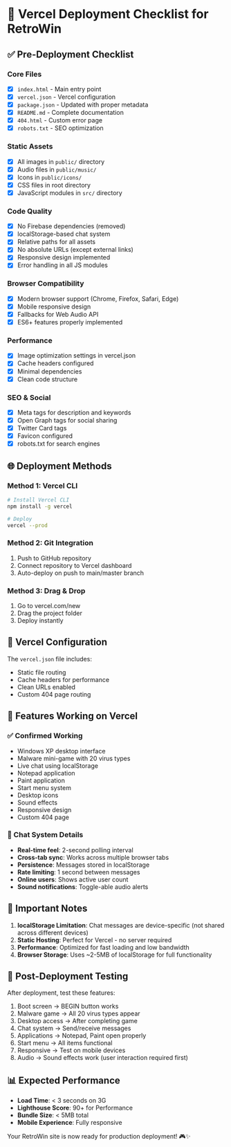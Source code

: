 # 🚀 Vercel Deployment Checklist for RetroWin

## ✅ Pre-Deployment Checklist

### Core Files
- [x] `index.html` - Main entry point
- [x] `vercel.json` - Vercel configuration 
- [x] `package.json` - Updated with proper metadata
- [x] `README.md` - Complete documentation
- [x] `404.html` - Custom error page
- [x] `robots.txt` - SEO optimization

### Static Assets
- [x] All images in `public/` directory
- [x] Audio files in `public/music/`
- [x] Icons in `public/icons/`
- [x] CSS files in root directory
- [x] JavaScript modules in `src/` directory

### Code Quality
- [x] No Firebase dependencies (removed)
- [x] localStorage-based chat system
- [x] Relative paths for all assets
- [x] No absolute URLs (except external links)
- [x] Responsive design implemented
- [x] Error handling in all JS modules

### Browser Compatibility
- [x] Modern browser support (Chrome, Firefox, Safari, Edge)
- [x] Mobile responsive design
- [x] Fallbacks for Web Audio API
- [x] ES6+ features properly implemented

### Performance
- [x] Image optimization settings in vercel.json
- [x] Cache headers configured
- [x] Minimal dependencies
- [x] Clean code structure

### SEO & Social
- [x] Meta tags for description and keywords
- [x] Open Graph tags for social sharing
- [x] Twitter Card tags
- [x] Favicon configured
- [x] robots.txt for search engines

## 🌐 Deployment Methods

### Method 1: Vercel CLI
```bash
# Install Vercel CLI
npm install -g vercel

# Deploy
vercel --prod
```

### Method 2: Git Integration
1. Push to GitHub repository
2. Connect repository to Vercel dashboard
3. Auto-deploy on push to main/master branch

### Method 3: Drag & Drop
1. Go to vercel.com/new
2. Drag the project folder
3. Deploy instantly

## 🔧 Vercel Configuration

The `vercel.json` file includes:
- Static file routing
- Cache headers for performance
- Clean URLs enabled
- Custom 404 page routing

## 📱 Features Working on Vercel

### ✅ Confirmed Working
- Windows XP desktop interface
- Malware mini-game with 20 virus types
- Live chat using localStorage
- Notepad application
- Paint application  
- Start menu system
- Desktop icons
- Sound effects
- Responsive design
- Custom 404 page

### 🎯 Chat System Details
- **Real-time feel**: 2-second polling interval
- **Cross-tab sync**: Works across multiple browser tabs
- **Persistence**: Messages stored in localStorage
- **Rate limiting**: 1 second between messages
- **Online users**: Shows active user count
- **Sound notifications**: Toggle-able audio alerts

## 🚨 Important Notes

1. **localStorage Limitation**: Chat messages are device-specific (not shared across different devices)
2. **Static Hosting**: Perfect for Vercel - no server required
3. **Performance**: Optimized for fast loading and low bandwidth
4. **Browser Storage**: Uses ~2-5MB of localStorage for full functionality

## 🎉 Post-Deployment Testing

After deployment, test these features:
1. Boot screen → BEGIN button works
2. Malware game → All 20 virus types appear
3. Desktop access → After completing game
4. Chat system → Send/receive messages
5. Applications → Notepad, Paint open properly
6. Start menu → All items functional
7. Responsive → Test on mobile devices
8. Audio → Sound effects work (user interaction required first)

## 📊 Expected Performance

- **Load Time**: < 3 seconds on 3G
- **Lighthouse Score**: 90+ for Performance
- **Bundle Size**: < 5MB total
- **Mobile Experience**: Fully responsive

Your RetroWin site is now ready for production deployment! 🎮✨

